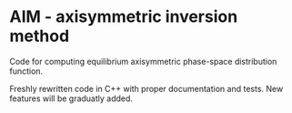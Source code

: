 # AIM - axisymmetric inversion method
Code for computing equilibrium axisymmetric phase-space distribution function.

Freshly rewritten code in C++ with proper documentation and tests. New features will be graduatly added.
